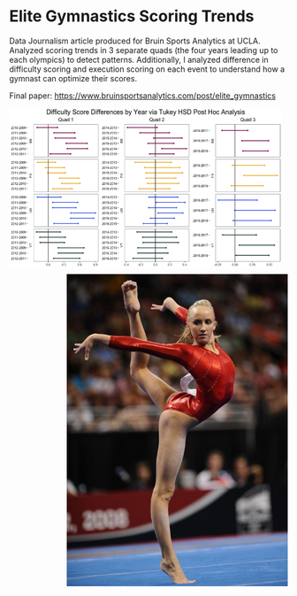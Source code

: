 # Elite Gymnastics Scoring Trends

Data Journalism article produced for Bruin Sports Analytics at UCLA. Analyzed scoring trends in 3 separate quads (the four years leading up to each olympics) to detect patterns. Additionally, I analyzed difference in difficulty scoring and execution scoring on each event to understand how a gymnast can optimize their scores.

Final paper: https://www.bruinsportsanalytics.com/post/elite_gymnastics



<div style="float:left;margin:0 10px 10px 0" markdown="1">
<img style="float: left;" src="images/Difficulty_Comparison.png" width="500" height="290"> 
 </div> <img style="float: right;" src="images/nastia.jpeg" width = "400">


